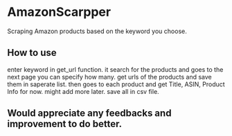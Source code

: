 # AmazonScarpper
Scraping Amazon products based on the keyword you choose. 

## How to use
 enter keyword in get_url function.
 it search for the products and goes to the next page you can specify how many.
 get urls of the products and save them in saperate list.
 then goes to each product and get Title, ASIN, Product Info for now. might add more later.
 save all in csv file.

 ## Would appreciate any feedbacks and improvement to do better.
